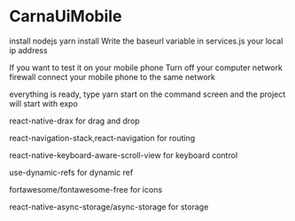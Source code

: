 # CarnaUiMobile

install nodejs
yarn install
Write the baseurl variable in services.js your local ip address

If you want to test it on your mobile phone
Turn off your computer network firewall
connect your mobile phone to the same network


everything is ready, type yarn start on the command screen and the project will start with expo

react-native-drax for drag and drop

react-navigation-stack,react-navigation for routing 

react-native-keyboard-aware-scroll-view for keyboard control

use-dynamic-refs for dynamic ref

fortawesome/fontawesome-free for icons 

react-native-async-storage/async-storage for storage
